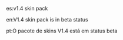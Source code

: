 es:v1.4 skin pack 


en:V1.4 skin pack is in beta status


pt:O pacote de skins V1.4 está em status beta
